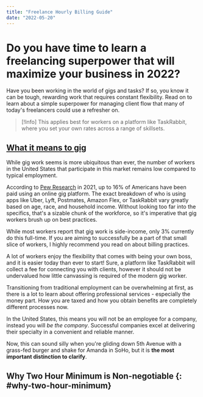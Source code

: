 ```yaml
---
title: "Freelance Hourly Billing Guide"
date: "2022-05-20"
---
```


# Do you have time to learn a freelancing superpower that will maximize your business in 2022?

Have you been working in the world of gigs and tasks? If so, you know it can be tough, rewarding work that requires constant flexibility. Read on to learn about a simple superpower for managing client flow that many of today's freelancers could use a refresher on.

> [!Info]
> This applies best for workers on a platform like TaskRabbit, where you set your own rates across a range of skillsets.

## [What it means to gig](#what-it-means-to-gig)

While gig work seems is more ubiquitous than ever, the number of workers in the United States that participate in this market remains low compared to typical employment.

According to [Pew Research](https://www.pewresearch.org/internet/2021/12/08/the-state-of-gig-work-in-2021/) in 2021, up to 16% of Americans have been paid using an online gig platform. The exact breakdown of who is using apps like Uber, Lyft, Postmates, Amazon Flex, or TaskRabbit vary greatly based on age, race, and household income. Without looking too far into the specifics, that's a sizable chunk of the workforce, so it's imperative that gig workers brush up on best practices.

While most workers report that gig work is side-income, only 3% currently do this full-time. If you are aiming to successfully be a part of that small slice of workers, I highly recommend you read on about billing practices.

A lot of workers enjoy the flexibility that comes with being your own boss, and it is easier today than ever to start! Sure, a platform like TaskRabbit will collect a fee for connecting you with clients, however it should not be undervalued how little canvassing is required of the modern gig worker.

Transitioning from traditional employment can be overwhelming at first, as there is a lot to learn about offering professional services - especially the money part. How you are taxed and how you obtain benefits are completely different processes now.

In the United States, this means you will not be an employee for a company, instead you will _be the company_. Successful companies excel at delivering their specialty in a convenient and reliable manner.

Now, this can sound silly when you're gliding down 5th Avenue with a grass-fed burger and shake for Amanda in SoHo, but it is **the most important distinction to clarify**.

## Why Two Hour Minimum is Non-negotiable {: #why-two-hour-minimum}
